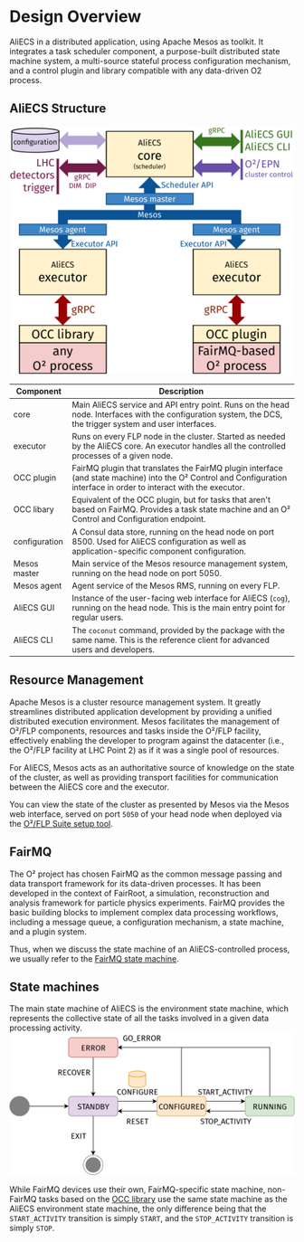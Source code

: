 # Design Overview

AliECS in a distributed application, using Apache Mesos as toolkit. It integrates a task scheduler component, a purpose-built distributed state machine system, a multi-source stateful process configuration mechanism, and a control plugin and library compatible with any data-driven O2 process.

## AliECS Structure

![](AliECS-diag.png)

| Component   | Description |
|-------------|-------------|
| core        | Main AliECS service and API entry point. Runs on the head node. Interfaces with the configuration system, the DCS, the trigger system and user interfaces. |
| executor    | Runs on every FLP node in the cluster. Started as needed by the AliECS core. An executor handles all the controlled processes of a given node. |
| OCC plugin  | FairMQ plugin that translates the FairMQ plugin interface (and state machine) into the O² Control and Configuration interface in order to interact with the executor. |
| OCC libary  | Equivalent of the OCC plugin, but for tasks that aren't based on FairMQ. Provides a task state machine and an O² Control and Configuration endpoint. |
| configuration | A Consul data store, running on the head node on port 8500. Used for AliECS configuration as well as application-specific component configuration. |
| Mesos master | Main service of the Mesos resource management system, running on the head node on port 5050. |
| Mesos agent  | Agent service of the Mesos RMS, running on every FLP. |
| AliECS GUI  | Instance of the user-facing web interface for AliECS (`cog`), running on the head node. This is the main entry point for regular users. |
| AliECS CLI  | The `coconut` command, provided by the package with the same name. This is the reference client for advanced users and developers. |


## Resource Management

Apache Mesos is a cluster resource management system. It greatly streamlines distributed application development by providing a unified distributed execution environment. Mesos facilitates the management of O²/FLP components, resources and tasks inside the O²/FLP facility, effectively enabling the developer to program against the datacenter (i.e., the O²/FLP facility at LHC Point 2) as if it was a single pool of resources.

For AliECS, Mesos acts as an authoritative source of knowledge on the state of the cluster, as well as providing transport facilities for communication between the AliECS core and the executor.

You can view the state of the cluster as presented by Mesos via the Mesos web interface, served on port `5050` of your head node when deployed via the [O²/FLP Suite setup tool](../../installation/).


## FairMQ

The O² project has chosen FairMQ as the common message passing and data transport framework for its data-driven processes. It has been developed in the context of FairRoot, a simulation, reconstruction and analysis framework for particle physics experiments. FairMQ provides the basic building blocks to implement complex data processing workflows, including a message queue, a configuration mechanism, a state machine, and a plugin system.

Thus, when we discuss the state machine of an AliECS-controlled process, we usually refer to the [FairMQ state machine](https://github.com/FairRootGroup/FairMQ/blob/master/docs/Device.md#13-state-machine).

## State machines

The main state machine of AliECS is the environment state machine, which represents the collective state of all the tasks involved in a given data processing activity.
![](AliECS-envsm.png)

While FairMQ devices use their own, FairMQ-specific state machine, non-FairMQ tasks based on the [OCC library](https://alice-flp-suite.docs.cern.ch/aliecs/occ/) use the same state machine as the AliECS environment state machine, the only difference being that the `START_ACTIVITY` transition is simply `START`, and the `STOP_ACTIVITY` transition is simply `STOP`.
